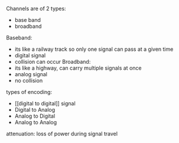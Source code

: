 
Channels are of 2 types:
- base band 
- broadband

Baseband:
- its like a railway track so only one signal can pass at a given time
- digital signal
- collision can occur
Broadband:
- its like a highway, can carry multiple signals at once
- analog signal
- no collision

types of encoding:
- [[digital to digital]] signal
- Digital to Analog
- Analog to Digital
- Analog to Analog

attenuation: loss of power during signal travel
